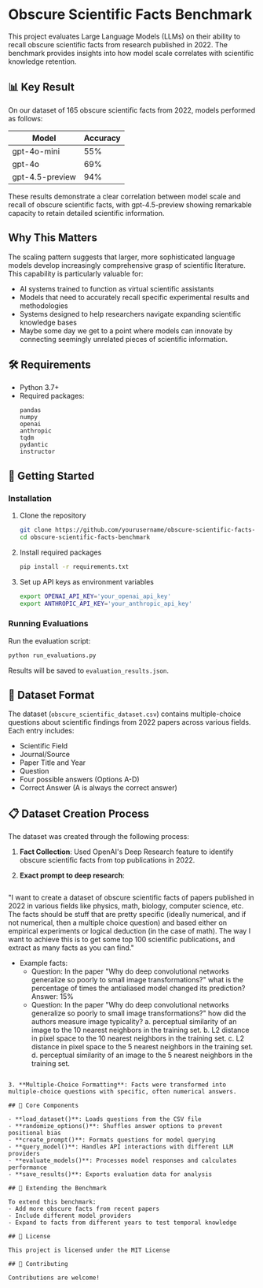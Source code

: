 # Obscure Scientific Facts Benchmark

This project evaluates Large Language Models (LLMs) on their ability to recall obscure scientific facts from research published in 2022. The benchmark provides insights into how model scale correlates with scientific knowledge retention.

## 📊 Key Result

On our dataset of 165 obscure scientific facts from 2022, models performed as follows:

| Model | Accuracy |
|-------|----------|
| gpt-4o-mini | 55% |
| gpt-4o | 69% |
| gpt-4.5-preview | 94% |

These results demonstrate a clear correlation between model scale and recall of obscure scientific facts, with gpt-4.5-preview showing remarkable capacity to retain detailed scientific information.

## Why This Matters

The scaling pattern suggests that larger, more sophisticated language models develop increasingly comprehensive grasp of scientific literature. This capability is particularly valuable for:

- AI systems trained to function as virtual scientific assistants
- Models that need to accurately recall specific experimental results and methodologies
- Systems designed to help researchers navigate expanding scientific knowledge bases
- Maybe some day we get to a point where models can innovate by connecting seemingly unrelated pieces of scientific information.

## 🛠 Requirements

- Python 3.7+
- Required packages:
  ```
  pandas
  numpy
  openai
  anthropic
  tqdm
  pydantic
  instructor
  ```

## 🚀 Getting Started

### Installation

1. Clone the repository
   ```bash
   git clone https://github.com/yourusername/obscure-scientific-facts-benchmark.git
   cd obscure-scientific-facts-benchmark
   ```

2. Install required packages
   ```bash
   pip install -r requirements.txt
   ```

3. Set up API keys as environment variables
   ```bash
   export OPENAI_API_KEY='your_openai_api_key'
   export ANTHROPIC_API_KEY='your_anthropic_api_key'
   ```

### Running Evaluations

Run the evaluation script:
```bash
python run_evaluations.py
```

Results will be saved to `evaluation_results.json`.

## 📝 Dataset Format

The dataset (`obscure_scientific_dataset.csv`) contains multiple-choice questions about scientific findings from 2022 papers across various fields. Each entry includes:

- Scientific Field
- Journal/Source
- Paper Title and Year
- Question
- Four possible answers (Options A-D)
- Correct Answer (A is always the correct answer)

## 📋 Dataset Creation Process

The dataset was created through the following process:

1. **Fact Collection**: Used OpenAI's Deep Research feature to identify obscure scientific facts from top publications in 2022.

2. **Exact prompt to deep research**:
   ```
"I want to create a dataset of obscure scientific facts of papers published in 2022 in various fields like physics, math, biology, computer science, etc. The facts should be stuff that are pretty specific (ideally numerical, and if not numerical, then a multiple choice question) and based either on empirical experiments or logical deduction (in the case of math). The way I want to achieve this is to get some top 100 scientific publications, and extract as many facts as you can find."
   - Example facts:
     - Question: In the paper "Why do deep convolutional networks generalize so poorly to small image transformations?" what is the percentage of times the antialiased model changed its prediction? Answer: 15%
     - Question: In the paper "Why do deep convolutional networks generalize so poorly to small image transformations?" how did the authors measure image typicality?
       a. perceptual similarity of an image to the 10 nearest neighbors in the training set.
       b. L2 distance in pixel space to the 10 nearest neighbors in the training set.
       c. L2 distance in pixel space to the 5 nearest neighbors in the training set.
       d. perceptual similarity of an image to the 5 nearest neighbors in the training set.
   ```

3. **Multiple-Choice Formatting**: Facts were transformed into multiple-choice questions with specific, often numerical answers.

## 🧩 Core Components

- **load_dataset()**: Loads questions from the CSV file
- **randomize_options()**: Shuffles answer options to prevent positional bias
- **create_prompt()**: Formats questions for model querying
- **query_model()**: Handles API interactions with different LLM providers
- **evaluate_models()**: Processes model responses and calculates performance
- **save_results()**: Exports evaluation data for analysis

## 🔄 Extending the Benchmark

To extend this benchmark:
- Add more obscure facts from recent papers
- Include different model providers
- Expand to facts from different years to test temporal knowledge

## 📄 License

This project is licensed under the MIT License

## 👥 Contributing

Contributions are welcome!